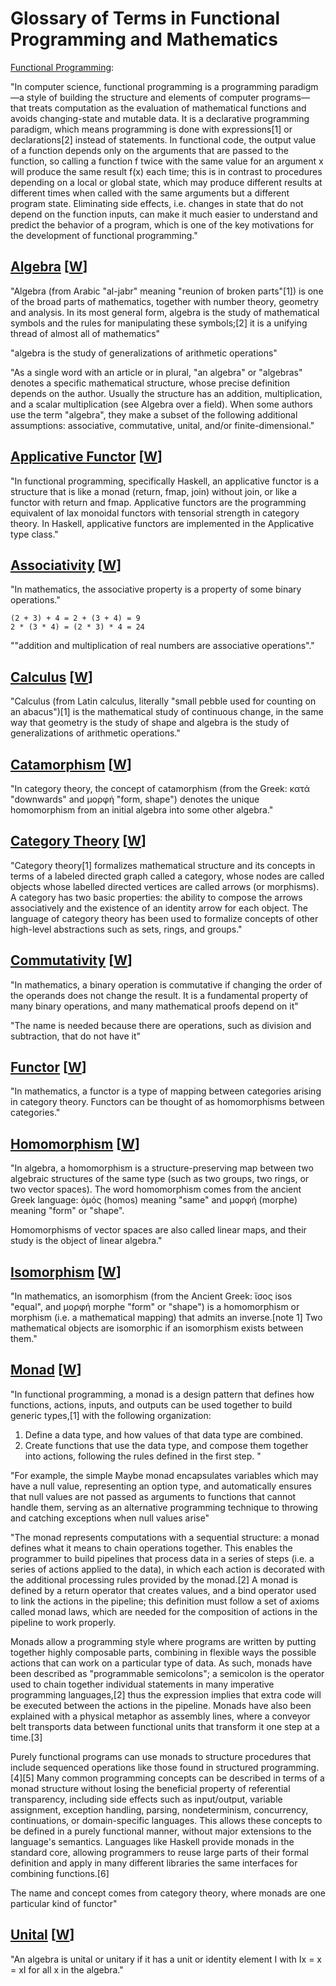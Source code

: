 # Glossary of Terms in Functional Programming and Mathematics

[Functional Programming](https://en.wikipedia.org/wiki/Functional_programming):

"In computer science, functional programming is a programming paradigm—a style of building the structure and elements of computer programs—that treats computation as the evaluation of mathematical functions and avoids changing-state and mutable data. It is a declarative programming paradigm, which means programming is done with expressions[1] or declarations[2] instead of statements. In functional code, the output value of a function depends only on the arguments that are passed to the function, so calling a function f twice with the same value for an argument x will produce the same result f(x) each time; this is in contrast to procedures depending on a local or global state, which may produce different results at different times when called with the same arguments but a different program state. Eliminating side effects, i.e. changes in state that do not depend on the function inputs, can make it much easier to understand and predict the behavior of a program, which is one of the key motivations for the development of functional programming."

## [Algebra](#algebra) [[W](https://en.wikipedia.org/wiki/Algebra)]

"Algebra (from Arabic "al-jabr" meaning "reunion of broken parts"[1]) is one of the broad parts of mathematics, together with number theory, geometry and analysis. In its most general form, algebra is the study of mathematical symbols and the rules for manipulating these symbols;[2] it is a unifying thread of almost all of mathematics"

"algebra is the study of generalizations of arithmetic operations"

"As a single word with an article or in plural, "an algebra" or "algebras" denotes a specific mathematical structure, whose precise definition depends on the author. Usually the structure has an addition, multiplication, and a scalar multiplication (see Algebra over a field). When some authors use the term "algebra", they make a subset of the following additional assumptions: associative, commutative, unital, and/or finite-dimensional."

## [Applicative Functor](#applicative-functor) [[W]()]

"In functional programming, specifically Haskell, an applicative functor is a structure that is like a monad (return, fmap, join) without join, or like a functor with return and fmap. Applicative functors are the programming equivalent of lax monoidal functors with tensorial strength in category theory. In Haskell, applicative functors are implemented in the Applicative type class."

## [Associativity](#associativity) [[W](https://en.wikipedia.org/wiki/Associative_property)]

"In mathematics, the associative property is a property of some binary operations."

```
(2 + 3) + 4 = 2 + (3 + 4) = 9
2 * (3 * 4) = (2 * 3) * 4 = 24
```

""addition and multiplication of real numbers are associative operations"."

## [Calculus](#calculus) [[W](https://en.wikipedia.org/wiki/Calculus)]

"Calculus (from Latin calculus, literally "small pebble used for counting on an abacus")[1] is the mathematical study of continuous change, in the same way that geometry is the study of shape and algebra is the study of generalizations of arithmetic operations."

## [Catamorphism](#catamorphism) [[W](https://en.wikipedia.org/wiki/Catamorphism)]

"In category theory, the concept of catamorphism (from the Greek: κατά "downwards" and μορφή "form, shape") denotes the unique homomorphism from an initial algebra into some other algebra."

## [Category Theory](#category-theory) [[W](https://en.wikipedia.org/wiki/Category_theory)]

"Category theory[1] formalizes mathematical structure and its concepts in terms of a labeled directed graph called a category, whose nodes are called objects whose labelled directed vertices are called arrows (or morphisms). A category has two basic properties: the ability to compose the arrows associatively and the existence of an identity arrow for each object. The language of category theory has been used to formalize concepts of other high-level abstractions such as sets, rings, and groups."

## [Commutativity](#commutativity) [[W](https://en.wikipedia.org/wiki/Commutative_property)]

"In mathematics, a binary operation is commutative if changing the order of the operands does not change the result. It is a fundamental property of many binary operations, and many mathematical proofs depend on it"

"The name is needed because there are operations, such as division and subtraction, that do not have it"

## [Functor](#functor) [[W](https://en.wikipedia.org/wiki/Functor)]

"In mathematics, a functor is a type of mapping between categories arising in category theory. Functors can be thought of as homomorphisms between categories."

## [Homomorphism](#homomorphism) [[W](https://en.wikipedia.org/wiki/Homomorphism)]

"In algebra, a homomorphism is a structure-preserving map between two algebraic structures of the same type (such as two groups, two rings, or two vector spaces). The word homomorphism comes from the ancient Greek language: ὁμός (homos) meaning "same" and μορφή (morphe) meaning "form" or "shape".

Homomorphisms of vector spaces are also called linear maps, and their study is the object of linear algebra."

## [Isomorphism](#isomorphism) [[W](https://en.wikipedia.org/wiki/Isomorphism)]

"In mathematics, an isomorphism (from the Ancient Greek: ἴσος isos "equal", and μορφή morphe "form" or "shape") is a homomorphism or morphism (i.e. a mathematical mapping) that admits an inverse.[note 1] Two mathematical objects are isomorphic if an isomorphism exists between them."

## [Monad](#monad) [[W](https://en.wikipedia.org/wiki/Monad_(functional_programming))]

"In functional programming, a monad is a design pattern that defines how functions, actions, inputs, and outputs can be used together to build generic types,[1] with the following organization:

1. Define a data type, and how values of that data type are combined.
2. Create functions that use the data type, and compose them together into actions, following the rules defined in the first step.
"

"For example, the simple Maybe monad encapsulates variables which may have a null value, representing an option type, and automatically ensures that null values are not passed as arguments to functions that cannot handle them, serving as an alternative programming technique to throwing and catching exceptions when null values arise"

"The monad represents computations with a sequential structure: a monad defines what it means to chain operations together. This enables the programmer to build pipelines that process data in a series of steps (i.e. a series of actions applied to the data), in which each action is decorated with the additional processing rules provided by the monad.[2] A monad is defined by a return operator that creates values, and a bind operator used to link the actions in the pipeline; this definition must follow a set of axioms called monad laws, which are needed for the composition of actions in the pipeline to work properly.

Monads allow a programming style where programs are written by putting together highly composable parts, combining in flexible ways the possible actions that can work on a particular type of data. As such, monads have been described as "programmable semicolons"; a semicolon is the operator used to chain together individual statements in many imperative programming languages,[2] thus the expression implies that extra code will be executed between the actions in the pipeline. Monads have also been explained with a physical metaphor as assembly lines, where a conveyor belt transports data between functional units that transform it one step at a time.[3]

Purely functional programs can use monads to structure procedures that include sequenced operations like those found in structured programming.[4][5] Many common programming concepts can be described in terms of a monad structure without losing the beneficial property of referential transparency, including side effects such as input/output, variable assignment, exception handling, parsing, nondeterminism, concurrency, continuations, or domain-specific languages. This allows these concepts to be defined in a purely functional manner, without major extensions to the language's semantics. Languages like Haskell provide monads in the standard core, allowing programmers to reuse large parts of their formal definition and apply in many different libraries the same interfaces for combining functions.[6]

The name and concept comes from category theory, where monads are one particular kind of functor"

## [Unital](#unital) [[W](https://en.wikipedia.org/wiki/Algebra_over_a_field#Unital_algebra)]

"An algebra is unital or unitary if it has a unit or identity element I with Ix = x = xI for all x in the algebra."
